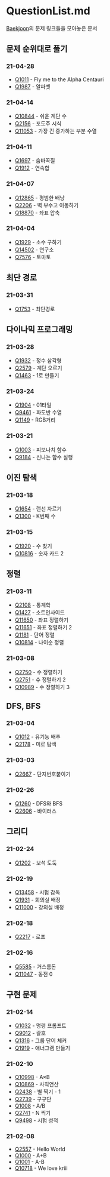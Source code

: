# QuestionList.md

[Baekjoon](https://www.acmicpc.net/)의 문제 링크들을 모아놓은 문서

## 문제 순위대로 풀기

### 21-04-28

* [Q1011](https://www.acmicpc.net/problem/1011) - Fly me to the Alpha Centauri
* [Q1987](https://www.acmicpc.net/problem/1987) - 알파벳

### 21-04-14

* [Q10844](https://www.acmicpc.net/problem/10844) - 쉬운 계단 수
* [Q2156](https://www.acmicpc.net/problem/2156) - 포도주 시식
* [Q11053](https://www.acmicpc.net/problem/11053) - 가장 긴 증가하는 부분 수열

### 21-04-11

* [Q1697](https://www.acmicpc.net/problem/1697) - 숨바꼭질
* [Q1912](https://www.acmicpc.net/problem/1912) - 연속합

### 21-04-07

* [Q12865](https://www.acmicpc.net/problem/12865) - 평범한 배낭
* [Q2206](https://www.acmicpc.net/problem/2206) - 벽 부수고 이동하기
* [Q18870](https://www.acmicpc.net/problem/18870) - 좌표 압축

### 21-04-04

* [Q1929](https://www.acmicpc.net/problem/1929) - 소수 구하기
* [Q14502](https://www.acmicpc.net/problem/14502) - 연구소
* [Q7576](https://www.acmicpc.net/problem/7576) - 토마토

## 최단 경로

### 21-03-31

* [Q1753](https://www.acmicpc.net/problem/1753) - 최단경로

## 다이나믹 프로그래밍

### 21-03-28

* [Q1932](https://www.acmicpc.net/problem/1932) - 정수 삼각형
* [Q2579](https://www.acmicpc.net/problem/2579) - 계단 오르기
* [Q1463](https://www.acmicpc.net/problem/1463) - 1로 만들기

### 21-03-24

* [Q1904](https://www.acmicpc.net/problem/1904) - 01타일
* [Q9461](https://www.acmicpc.net/problem/9461) - 파도반 수열
* [Q1149](https://www.acmicpc.net/problem/1149) - RGB거리

### 21-03-21

* [Q1003](https://www.acmicpc.net/problem/1003) - 피보나치 함수
* [Q9184](https://www.acmicpc.net/problem/9184) - 신나는 함수 실행

## 이진 탐색

### 21-03-18

* [Q1654](https://www.acmicpc.net/problem/1654) - 랜선 자르기
* [Q1300](https://www.acmicpc.net/problem/1300) - K번째 수

### 21-03-15

* [Q1920](https://www.acmicpc.net/problem/1920) - 수 찾기
* [Q10816](https://www.acmicpc.net/problem/10816) - 숫자 카드 2

## 정렬

### 21-03-11

* [Q2108](https://www.acmicpc.net/problem/2108) - 통계학
* [Q1427](https://www.acmicpc.net/problem/1427) - 소트인사이드
* [Q11650](https://www.acmicpc.net/problem/11650) - 좌표 정렬하기
* [Q11651](https://www.acmicpc.net/problem/11651) - 좌표 정렬하기 2
* [Q1181](https://www.acmicpc.net/problem/1181) - 단어 정렬
* [Q10814](https://www.acmicpc.net/problem/10814) - 나이순 정렬

### 21-03-08

* [Q2750](https://www.acmicpc.net/problem/2750) - 수 정렬하기
* [Q2751](https://www.acmicpc.net/problem/2751) - 수 정렬하기 2
* [Q10989](https://www.acmicpc.net/problem/10989) - 수 정렬하기 3

## DFS, BFS

### 21-03-04

* [Q1012](https://www.acmicpc.net/problem/1012) - 유기농 배추
* [Q2178](https://www.acmicpc.net/problem/2178) - 미로 탐색

### 21-03-03

* [Q2667](https://www.acmicpc.net/problem/2667) - 단지번호붙이기

### 21-02-26

* [Q1260](https://www.acmicpc.net/problem/1260) - DFS와 BFS
* [Q2606](https://www.acmicpc.net/problem/2606) - 바이러스

## 그리디

### 21-02-24

* [Q1202](https://www.acmicpc.net/problem/1202) - 보석 도둑

### 21-02-19

* [Q13458](https://www.acmicpc.net/problem/13458) - 시험 감독
* [Q1931](https://www.acmicpc.net/problem/1931) - 회의실 배정
* [Q11000](https://www.acmicpc.net/problem/11000) - 강의실 배정

### 21-02-18

* [Q2217](https://www.acmicpc.net/problem/2217) - 로프

### 21-02-16

* [Q5585](https://www.acmicpc.net/problem/5585) - 거스름돈
* [Q11047](https://www.acmicpc.net/problem/11047) - 동전 0

## 구현 문제

### 21-02-14

* [Q1032](https://www.acmicpc.net/problem/1032) - 명령 프롬프트
* [Q9012](https://www.acmicpc.net/problem/9012) - 괄호
* [Q1316](https://www.acmicpc.net/problem/1316) - 그룹 단어 체커
* [Q1919](https://www.acmicpc.net/problem/1919) - 애너그램 만들기

### 21-02-10

* [Q10998](https://www.acmicpc.net/problem/10998) - A×B
* [Q10869](https://www.acmicpc.net/problem/10869) - 사칙연산
* [Q2438](https://www.acmicpc.net/problem/2438) - 별 찍기 - 1
* [Q2739](https://www.acmicpc.net/problem/2739) - 구구단
* [Q1008](https://www.acmicpc.net/problem/1008) - A/B
* [Q2741](https://www.acmicpc.net/problem/2741) - N 찍기
* [Q9498](https://www.acmicpc.net/problem/9498) - 시험 성적

### 21-02-08

* [Q2557](https://www.acmicpc.net/problem/2557) - Hello World
* [Q1000](https://www.acmicpc.net/problem/1000) - A+B
* [Q1001](https://www.acmicpc.net/problem/1001) - A-B
* [Q10718](https://www.acmicpc.net/problem/10718) - We love kriii
